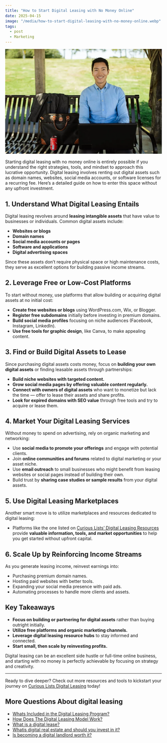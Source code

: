 ```yaml
---
title: "How to Start Digital Leasing with No Money Online"
date: 2025-04-15
image: "/media/how-to-start-digital-leasing-with-no-money-online.webp"
tags:
  - post
  - Marketing
---
```


![How to Start Digital Leasing with No Money Online](/media/how-to-start-digital-leasing-with-no-money-online.webp)

Starting digital leasing with no money online is entirely possible if you understand the right strategies, tools, and mindset to approach this lucrative opportunity. Digital leasing involves renting out digital assets such as domain names, websites, social media accounts, or software licenses for a recurring fee. Here’s a detailed guide on how to enter this space without any upfront investment.

## 1. Understand What Digital Leasing Entails

Digital leasing revolves around **leasing intangible assets** that have value to businesses or individuals. Common digital assets include:

- **Websites or blogs**  
- **Domain names**  
- **Social media accounts or pages**  
- **Software and applications**  
- **Digital advertising spaces**  

Since these assets don’t require physical space or high maintenance costs, they serve as excellent options for building passive income streams.

## 2. Leverage Free or Low-Cost Platforms

To start without money, use platforms that allow building or acquiring digital assets at no initial cost:

- **Create free websites or blogs** using WordPress.com, Wix, or Blogger.  
- **Register free subdomains** initially before investing in premium domains.  
- **Build social media profiles** focusing on niche audiences (Facebook, Instagram, LinkedIn).  
- **Use free tools for graphic design**, like Canva, to make appealing content.  

## 3. Find or Build Digital Assets to Lease

Since purchasing digital assets costs money, focus on **building your own digital assets** or finding leasable assets through partnerships:

- **Build niche websites with targeted content.**  
- **Grow social media pages by offering valuable content regularly.**  
- **Connect with owners of digital assets** who want to monetize but lack the time — offer to lease their assets and share profits.  
- **Look for expired domains with SEO value** through free tools and try to acquire or lease them.

## 4. Market Your Digital Leasing Services

Without money to spend on advertising, rely on organic marketing and networking:

- Use **social media to promote your offerings** and engage with potential clients.  
- Join **online communities and forums** related to digital marketing or your asset niche.  
- Use **email outreach** to small businesses who might benefit from leasing websites or social pages instead of building their own.  
- Build trust by **sharing case studies or sample results** from your digital assets.

## 5. Use Digital Leasing Marketplaces

Another smart move is to utilize marketplaces and resources dedicated to digital leasing:

- Platforms like the one listed on [Curious Lists’ Digital Leasing Resources](https://curiouslists.com/posts/digital-leasing) provide **valuable information, tools, and market opportunities** to help you get started without upfront capital.

## 6. Scale Up by Reinforcing Income Streams  

As you generate leasing income, reinvest earnings into:

- Purchasing premium domain names.  
- Hosting paid websites with better tools.  
- Expanding your social media presence with paid ads.  
- Automating processes to handle more clients and assets.

## Key Takeaways

- **Focus on building or partnering for digital assets** rather than buying outright initially.  
- **Utilize free platforms and organic marketing channels.**  
- **Leverage digital leasing resource hubs** to stay informed and connected.  
- **Start small, then scale by reinvesting profits.**

Digital leasing can be an excellent side hustle or full-time online business, and starting with no money is perfectly achievable by focusing on strategy and creativity.

---

Ready to dive deeper? Check out more resources and tools to kickstart your journey on [Curious Lists Digital Leasing](https://curiouslists.com/posts/digital-leasing) today!

## More Questions About digital leasing

- [Whats Included in the Digital Leasing Program?](/posts/whats-included-in-the-digital-leasing-program)
- [How Does The Digital Leasing Model Work?](/posts/how-does-the-digital-leasing-model-work)
- [What is a digital lease?](/posts/what-is-a-digital-lease)
- [Whatis digital real estate and should you invest in it?](/posts/whatis-digital-real-estate-and-should-you-invest-i)
- [Is becoming a digital landlord worth it?](/posts/is-becoming-a-digital-landlord-worth-it)
